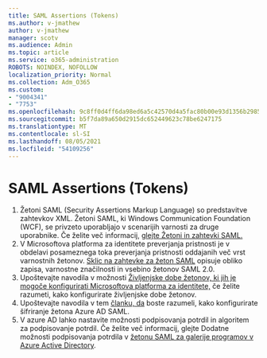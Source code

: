 ```yaml
---
title: SAML Assertions (Tokens)
ms.author: v-jmathew
author: v-jmathew
manager: scotv
ms.audience: Admin
ms.topic: article
ms.service: o365-administration
ROBOTS: NOINDEX, NOFOLLOW
localization_priority: Normal
ms.collection: Adm_O365
ms.custom:
- "9004341"
- "7753"
ms.openlocfilehash: 9c8ff0d4ff6da98ed6a5c42570d4a5fac80b00e93d1356b298528bd8d2c51a5f
ms.sourcegitcommit: b5f7da89a650d2915dc652449623c78be6247175
ms.translationtype: MT
ms.contentlocale: sl-SI
ms.lasthandoff: 08/05/2021
ms.locfileid: "54109256"
---
```

# <a name="saml-assertions-tokens"></a>SAML Assertions (Tokens)

1. Žetoni SAML (Security Assertions Markup Language) so predstavitve zahtevkov XML. Žetoni SAML, ki Windows Communication Foundation (WCF), se privzeto uporabljajo v scenarijih varnosti za druge uporabnike. Če želite več informacij, [glejte Žetoni in zahtevki SAML.](https://docs.microsoft.com/dotnet/framework/wcf/feature-details/saml-tokens-and-claims)
2. V Microsoftova platforma za identitete preverjanja pristnosti je v obdelavi posameznega toka preverjanja pristnosti oddajanih več vrst varnostnih žetonov. [Sklic na zahtevke za žeton SAML](https://docs.microsoft.com/azure/active-directory/develop/reference-saml-tokens) opisuje obliko zapisa, varnostne značilnosti in vsebino žetonov SAML 2.0.
3. Upoštevajte navodila v možnosti [Življenjske dobe žetonov, ki jih je mogoče konfigurirati Microsoftova platforma za identitete,](https://docs.microsoft.com/azure/active-directory/develop/active-directory-configurable-token-lifetimes) če želite razumeti, kako konfigurirate življenjske dobe žetonov.
4. Upoštevajte navodila v tem [članku, da](https://docs.microsoft.com/azure/active-directory/manage-apps/howto-saml-token-encryption) boste razumeli, kako konfigurirate šifriranje žetona Azure AD SAML.
5. V azure AD lahko nastavite možnosti podpisovanja potrdil in algoritem za podpisovanje potrdil. Če želite več informacij, glejte Dodatne možnosti podpisovanja potrdila v [žetonu SAML za galerije programov v Azure Active Directory](https://docs.microsoft.com/azure/active-directory/manage-apps/certificate-signing-options).
